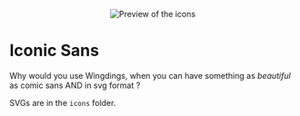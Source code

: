 <p align="center"><img alt="Preview of the icons" src="preview.png" align="center"></span>

# Iconic Sans

Why would you use Wingdings, when you can have something as _beautiful_ as comic sans AND in svg format ?

SVGs are in the `icons` folder.
